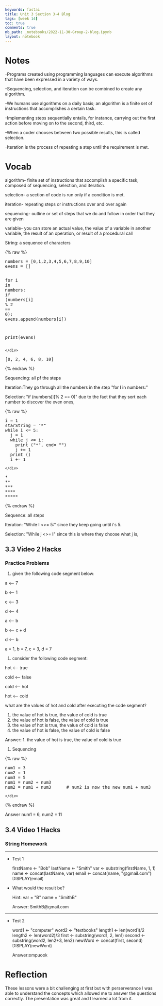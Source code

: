```yaml
---
keywords: fastai
title: Unit 3 Section 3-4 Blog
tags: [week 14]
toc: true
comments: true
nb_path: _notebooks/2022-11-30-Group-2-blog.ipynb
layout: notebook
---
```


<!--
#################################################
### THIS FILE WAS AUTOGENERATED! DO NOT EDIT! ###
#################################################
# file to edit: _notebooks/2022-11-30-Group-2-blog.ipynb
-->

<div class="container" id="notebook-container">
        
<div class="cell border-box-sizing text_cell rendered"><div class="inner_cell">
<div class="text_cell_render border-box-sizing rendered_html">
<h1 id="Notes">Notes<a class="anchor-link" href="#Notes"> </a></h1><p>-Programs created using programming languages can execute algorithms that have been expressed in a variety of ways.</p>
<p>-Sequencing, selection, and iteration can be combined to create any algorithm.</p>
<p>-We humans use algorithms on a daily basis; an algorithm is a finite set of instructions that accomplishes a certain task.</p>
<p>-Implementing steps sequentially entails, for instance, carrying out the first action before moving on to the second, third, etc.</p>
<p>-When a coder chooses between two possible results, this is called selection.</p>
<p>-Iteration is the process of repeating a step until the requirement is met.</p>

</div>
</div>
</div>
<div class="cell border-box-sizing text_cell rendered"><div class="inner_cell">
<div class="text_cell_render border-box-sizing rendered_html">
<h1 id="Vocab">Vocab<a class="anchor-link" href="#Vocab"> </a></h1><p>algorithm- finite set of instructions that accomplish a specific task, composed of sequencing, selection, and iteration.</p>
<p>selection- a section of code is run only if a condition is met.</p>
<p>iteration- repeating steps or instructions over and over again</p>
<p>sequencing- outline or set of steps that we do and follow in order that they are given</p>
<p>variable- you can store an actual value, the value of a variable in another variable, the result of an operation, or result of a procedural call</p>
<p>String: a sequence of characters</p>

</div>
</div>
</div>
    {% raw %}
    
<div class="cell border-box-sizing code_cell rendered">
<div class="input">

<div class="inner_cell">
    <div class="input_area">
<div class=" highlight hl-ipython3"><pre><span></span><span class="n">numbers</span> <span class="o">=</span> <span class="p">[</span><span class="mi">0</span><span class="p">,</span><span class="mi">1</span><span class="p">,</span><span class="mi">2</span><span class="p">,</span><span class="mi">3</span><span class="p">,</span><span class="mi">4</span><span class="p">,</span><span class="mi">5</span><span class="p">,</span><span class="mi">6</span><span class="p">,</span><span class="mi">7</span><span class="p">,</span><span class="mi">8</span><span class="p">,</span><span class="mi">9</span><span class="p">,</span><span class="mi">10</span><span class="p">]</span>
<span class="n">evens</span> <span class="o">=</span> <span class="p">[]</span>

<span class="k">for</span> <span class="n">i</span> <span class="ow">in</span> <span class="n">numbers</span><span class="p">:</span>
    <span class="k">if</span> <span class="p">(</span><span class="n">numbers</span><span class="p">[</span><span class="n">i</span><span class="p">]</span> <span class="o">%</span> <span class="mi">2</span> <span class="o">==</span> <span class="mi">0</span><span class="p">):</span>
        <span class="n">evens</span><span class="o">.</span><span class="n">append</span><span class="p">(</span><span class="n">numbers</span><span class="p">[</span><span class="n">i</span><span class="p">])</span>

<span class="nb">print</span><span class="p">(</span><span class="n">evens</span><span class="p">)</span>
</pre></div>

    </div>
</div>
</div>

<div class="output_wrapper">
<div class="output">

<div class="output_area">

<div class="output_subarea output_stream output_stdout output_text">
<pre>[0, 2, 4, 6, 8, 10]
</pre>
</div>
</div>

</div>
</div>

</div>
    {% endraw %}

<div class="cell border-box-sizing text_cell rendered"><div class="inner_cell">
<div class="text_cell_render border-box-sizing rendered_html">
<p>Sequencing: all pf the steps</p>
<p>Iteration:They go through all the numbers in the step "for I in numbers:"</p>
<p>Selection: "if (numbers[i]% 2 == 0)" due to the fact that they sort each number to discover the even ones,</p>

</div>
</div>
</div>
    {% raw %}
    
<div class="cell border-box-sizing code_cell rendered">
<div class="input">

<div class="inner_cell">
    <div class="input_area">
<div class=" highlight hl-ipython3"><pre><span></span><span class="n">i</span> <span class="o">=</span> <span class="mi">1</span>
<span class="n">starString</span> <span class="o">=</span> <span class="s2">&quot;*&quot;</span>
<span class="k">while</span> <span class="n">i</span> <span class="o">&lt;=</span> <span class="mi">5</span><span class="p">:</span>
  <span class="n">j</span> <span class="o">=</span> <span class="mi">1</span>
  <span class="k">while</span> <span class="n">j</span> <span class="o">&lt;=</span> <span class="n">i</span><span class="p">:</span>
    <span class="nb">print</span> <span class="p">(</span><span class="s2">&quot;*&quot;</span><span class="p">,</span> <span class="n">end</span><span class="o">=</span> <span class="s2">&quot;&quot;</span><span class="p">)</span>
    <span class="n">j</span> <span class="o">+=</span> <span class="mi">1</span>
  <span class="nb">print</span> <span class="p">()</span>
  <span class="n">i</span> <span class="o">+=</span> <span class="mi">1</span>
</pre></div>

    </div>
</div>
</div>

<div class="output_wrapper">
<div class="output">

<div class="output_area">

<div class="output_subarea output_stream output_stdout output_text">
<pre>*
**
***
****
*****
</pre>
</div>
</div>

</div>
</div>

</div>
    {% endraw %}

<div class="cell border-box-sizing text_cell rendered"><div class="inner_cell">
<div class="text_cell_render border-box-sizing rendered_html">
<p>Sequence: all steps</p>
<p>Iteration: "While I &lt;&gt;= 5:" since they keep going until i's 5.</p>
<p>Selection: "While j &lt;&gt;= I" since this is where they choose what j is,</p>

</div>
</div>
</div>
<div class="cell border-box-sizing text_cell rendered"><div class="inner_cell">
<div class="text_cell_render border-box-sizing rendered_html">
<h2 id="3.3-Video-2-Hacks">3.3 Video 2 Hacks<a class="anchor-link" href="#3.3-Video-2-Hacks"> </a></h2><h3 id="Practice-Problems">Practice Problems<a class="anchor-link" href="#Practice-Problems"> </a></h3><ol>
<li>given the following code segment below:</li>
</ol>
<p>a ⟵ 7</p>
<p>b ⟵ 1</p>
<p>c ⟵ 3</p>
<p>d ⟵ 4</p>
<p>a ⟵ b</p>
<p>b ⟵ c + d</p>
<p>d ⟵ b</p>
<p>a = 1, b = 7, c = 3, d = 7</p>
<ol>
<li>consider the following code segment:</li>
</ol>
<p>hot ⟵ true</p>
<p>cold ⟵ false</p>
<p>cold ⟵ hot</p>
<p>hot ⟵ cold</p>
<p>what are the values of hot and cold after executing the code segment?</p>
<ol>
<li>the value of hot is true, the value of cold is true </li>
<li>the value of hot is false, the value of cold is true</li>
<li>the value of hot is true, the value of cold is false</li>
<li>the value of hot is false, the value of cold is false </li>
</ol>
<p>Answer: 1. the value of hot is true, the value of cold is true</p>

</div>
</div>
</div>
<div class="cell border-box-sizing text_cell rendered"><div class="inner_cell">
<div class="text_cell_render border-box-sizing rendered_html">
<ol>
<li>Sequencing</li>
</ol>

</div>
</div>
</div>
    {% raw %}
    
<div class="cell border-box-sizing code_cell rendered">
<div class="input">

<div class="inner_cell">
    <div class="input_area">
<div class=" highlight hl-ipython3"><pre><span></span><span class="n">num1</span> <span class="o">=</span> <span class="mi">3</span>
<span class="n">num2</span> <span class="o">=</span> <span class="mi">1</span>
<span class="n">num3</span> <span class="o">=</span> <span class="mi">5</span>
<span class="n">num1</span> <span class="o">=</span> <span class="n">num2</span> <span class="o">+</span> <span class="n">num3</span>      
<span class="n">num2</span> <span class="o">=</span> <span class="n">num1</span> <span class="o">+</span> <span class="n">num3</span>      <span class="c1"># num2 is now the new num1 + num3</span>
</pre></div>

    </div>
</div>
</div>

</div>
    {% endraw %}

<div class="cell border-box-sizing text_cell rendered"><div class="inner_cell">
<div class="text_cell_render border-box-sizing rendered_html">
<p>Answer num1 = 6, num2 = 11</p>

</div>
</div>
</div>
<div class="cell border-box-sizing text_cell rendered"><div class="inner_cell">
<div class="text_cell_render border-box-sizing rendered_html">
<h2 id="3.4-Video-1-Hacks">3.4 Video 1 Hacks<a class="anchor-link" href="#3.4-Video-1-Hacks"> </a></h2><h3 id="String-Homework">String Homework<a class="anchor-link" href="#String-Homework"> </a></h3><hr>
<ul>
<li><p>Test 1</p>
<p>firstName &lt;- "Bob"
  lastName &lt;- "Smith"
  var &lt;- substring(firstName, 1, 1)
  name &lt;- concat(lastName, var)
  email &lt;- concat(name, "@gmail.com")
  DISPLAY(email)</p>
</li>
<li><p>What would the result be?</p>
<p>Hint:
var = "B"
name = "SmithB"</p>
<p>Answer: SmithB@gmail.com</p>
</li>
</ul>
<hr>
<ul>
<li><p>Test 2</p>
<p>word1 &lt;- "computer"
  word2 &lt;- "textbooks"
  length1 &lt;- len(word1)/2
  length2 &lt;- len(word2)/3
  first &lt;- substring(word1, 2, len1)
  second &lt;- substring(word2, len2+3, len2)
  newWord &lt;- concat(first, second)
  DISPLAY(newWord)</p>
<p>Answer:ompuook</p>
</li>
</ul>

</div>
</div>
</div>
<div class="cell border-box-sizing text_cell rendered"><div class="inner_cell">
<div class="text_cell_render border-box-sizing rendered_html">
<h1 id="Reflection">Reflection<a class="anchor-link" href="#Reflection"> </a></h1><p>These lessons were a bit challenging at first but with perserverance I was able to understand the concepts which allowed me to answer the questions correctly. The presentation was great and I learned a lot from it.</p>

</div>
</div>
</div>
</div>
 

